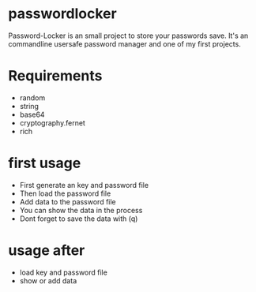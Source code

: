 # passwordlocker
Password-Locker is an small project to store your passwords save.
It's an commandline usersafe password manager and one of my first projects.

# Requirements
- random
- string
- base64
- cryptography.fernet
- rich

# first usage
- First generate an key and password file
- Then load the password file
- Add data to the password file
- You can show the data in the process
- Dont forget to save the data with (q)

# usage after
- load key and password file
- show or add data
